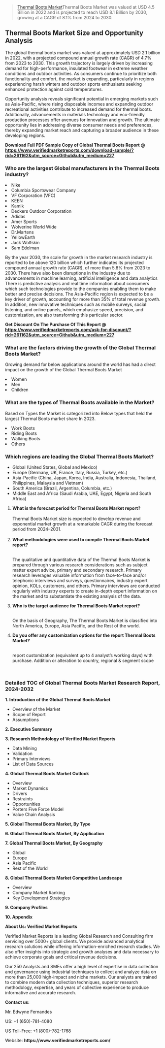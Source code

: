 <blockquote><p><p><a href="https://www.verifiedmarketreports.com/download-sample/?rid=261162&utm_source=Github&utm_medium=227" target="_blank">Thermal Boots Market</a>Thermal Boots Market was valued at USD 4.5 Billion in 2022 and is projected to reach USD 8.1 Billion by 2030, growing at a CAGR of 8.1% from 2024 to 2030.</p></blockquote><p><h2>Thermal Boots Market Size and Opportunity Analysis</h2><p>The global thermal boots market was valued at approximately USD 2.1 billion in 2022, with a projected compound annual growth rate (CAGR) of 4.7% from 2023 to 2030. This growth trajectory is largely driven by increasing demand for high-performance, insulated footwear in extreme weather conditions and outdoor activities. As consumers continue to prioritize both functionality and comfort, the market is expanding, particularly in regions experiencing harsh winters and outdoor sports enthusiasts seeking enhanced protection against cold temperatures.</p><p>Opportunity analysis reveals significant potential in emerging markets such as Asia-Pacific, where rising disposable incomes and expanding outdoor recreational activities contribute to increased demand for thermal boots. Additionally, advancements in materials technology and eco-friendly production processes offer avenues for innovation and growth. The ultimate opportunity lies in addressing diverse consumer needs and preferences, thereby expanding market reach and capturing a broader audience in these developing regions.</p></p><p class=""><strong>Download Full PDF Sample Copy of Global Thermal Boots Report @ <a href="https://www.verifiedmarketreports.com/download-sample/?rid=261162&amp;utm_source=Github&amp;utm_medium=227" target="_blank">https://www.verifiedmarketreports.com/download-sample/?rid=261162&amp;utm_source=Github&amp;utm_medium=227</a></strong></p><h3 id="" class="">Who are the largest Global manufacturers in the Thermal Boots industry?</h3><p><li>Nike</li><li> Columbia Sportswear Company</li><li> VF Corporation (VFC)</li><li> KEEN</li><li> Kamik</li><li> Deckers Outdoor Corporation</li><li> Adidas</li><li> Amer Sports</li><li> Wolverine World Wide</li><li> Dr.Martens</li><li> YellowEarth</li><li> Jack Wolfskin</li><li> Sam Edelman</li></p><div class=""><div class="" dir="" data-message-author-role="" data-message-id="" data-message-model-slug=""><div class=""><div class=""><div class=""><div class="" dir="" data-message-author-role="" data-message-id="" data-message-model-slug=""><div class=""><div class=""><p>By the year 2030, the scale for growth in the market research industry is reported to be above 120 billion which further indicates its projected compound annual growth rate (CAGR), of more than 5.8% from 2023 to 2030. There have also been disruptions in the industry due to advancements in machine learning, artificial intelligence and data analytics There is predictive analysis and real time information about consumers which such technologies provide to the companies enabling them to make better and precise decisions. The Asia-Pacific region is expected to be a key driver of growth, accounting for more than 35% of total revenue growth. In addition, new innovative techniques such as mobile surveys, social listening, and online panels, which emphasize speed, precision, and customization, are also transforming this particular sector.</p><p><strong>Get Discount On The Purchase Of This Report @&nbsp; <a href="https://www.verifiedmarketreports.com/ask-for-discount/?rid=261162&amp;utm_source=Github&amp;utm_medium=227" target="_blank">https://www.verifiedmarketreports.com/ask-for-discount/?rid=261162&amp;utm_source=Github&amp;utm_medium=227</a></strong></p></div></div></div></div></div></div></div></div><h3 id="" class="">What are the factors driving the growth of the Global Thermal Boots Market?</h3><p id="" class="">Growing demand for below applications around the world has had a direct impact on the growth of the Global Thermal Boots Market</p><p id="" class=""><li>Women</li><li> Men</li><li> Children</li></p><h3 id="" class="">What are the types of Thermal Boots available in the Market?</h3><p id="" class="">Based on Types the Market is categorized into Below types that held the largest Thermal Boots market share In 2023.</p><p id="" class=""><li>Work Boots</li><li> Riding Boots</li><li> Walking Boots</li><li> Others</li></p><h3 id="" class="">Which regions are leading the Global Thermal Boots Market?</h3><ul><li>Global (United States, Global and Mexico)</li><li>Europe (Germany, UK, France, Italy, Russia, Turkey, etc.)</li><li>Asia-Pacific (China, Japan, Korea, India, Australia, Indonesia, Thailand, Philippines, Malaysia and Vietnam)</li><li>South America (Brazil, Argentina, Columbia, etc.)</li><li>Middle East and Africa (Saudi Arabia, UAE, Egypt, Nigeria and South Africa)</li></ul><p><ol><li><strong>What is the forecast period for Thermal Boots Market report?<br /></strong><br /><span data-sheets-root="1" data-sheets-value="{&quot;1&quot;:2,&quot;2&quot;:&quot;XXXX size is expected to develop revenue and exponential market growth at a remarkable CAGR during the forecast period from 2024&ndash;2030.&quot;}" data-sheets-userformat="{&quot;2&quot;:12674,&quot;4&quot;:{&quot;1&quot;:2,&quot;2&quot;:16776960},&quot;10&quot;:2,&quot;11&quot;:0,&quot;15&quot;:&quot;Arial&quot;,&quot;16&quot;:12}">Thermal Boots Market size is expected to develop revenue and exponential market growth at a remarkable CAGR during the forecast period from 2024&ndash;2031.</span><br /><br /></li><li><strong>What methodologies were used to compile Thermal Boots Market report?<br /><br /></strong><p>The qualitative and quantitative data of the&nbsp;Thermal Boots Market is prepared through various research considerations such as subject matter expert advice, primary and secondary research. Primary research leverages valuable information from face-to-face and/or telephonic interviews and surveys, questionnaires, industry expert opinion, KOLs, customers, and others. Primary interviews are conducted regularly with industry experts to create in-depth expert information on the market and to substantiate the existing analysis of the data.&nbsp;</p></li><li><strong>Who is the target audience for Thermal Boots Market report?<br /><br /></strong><p>On the basis of Geography, The&nbsp;Thermal Boots Market is classified into North America, Europe, Asia Pacific, and the Rest of the world.</p></li><li><strong>Do you offer any customization options for the report Thermal Boots Market?<br /><br /></strong><p>report customization (equivalent up to 4 analyst&rsquo;s working days) with purchase. Addition or alteration to country, regional &amp; segment scope</p><p>&nbsp;</p></li></ol></p><h3 id="" class="">Detailed TOC of Global Thermal Boots Market Research Report, 2024-2032</h3><p id="" class=""><strong>1. Introduction of the Global Thermal Boots Market</strong></p><ul><li>Overview of the Market</li><li>Scope of Report</li><li>Assumptions</li></ul><p id="" class=""><strong>2. Executive Summary</strong></p><p id="" class=""><strong>3. Research Methodology of&nbsp;Verified Market Reports</strong></p><ul><li>Data Mining</li><li>Validation</li><li>Primary Interviews</li><li>List of Data Sources</li></ul><p id="" class=""><strong>4. Global Thermal Boots Market Outlook</strong></p><ul><li>Overview</li><li>Market Dynamics</li><li>Drivers</li><li>Restraints</li><li>Opportunities</li><li>Porters Five Force Model</li><li>Value Chain Analysis</li></ul><p id="" class=""><strong>5. Global Thermal Boots Market, By&nbsp;Type</strong></p><p id="" class=""><strong>6. Global Thermal Boots Market, By Application</strong></p><p id="" class=""><strong>7. Global Thermal Boots Market, By Geography</strong></p><ul><li>Global</li><li>Europe</li><li>Asia Pacific</li><li>Rest of the World</li></ul><p id="" class=""><strong>8. Global Thermal Boots Market Competitive Landscape</strong></p><ul><li>Overview</li><li>Company Market Ranking</li><li>Key Development Strategies</li></ul><p id="" class=""><strong>9. Company Profiles</strong></p><p id="" class=""><strong>10. Appendix</strong></p><p id="" class=""><strong>About Us: Verified Market Reports</strong></p><p id="" class="">Verified Market Reports is a leading Global Research and Consulting firm servicing over 5000+ global clients. We provide advanced analytical research solutions while offering information-enriched research studies. We also offer insights into strategic and growth analyses and data necessary to achieve corporate goals and critical revenue decisions.</p><p id="" class="">Our 250 Analysts and SMEs offer a high level of expertise in data collection and governance using industrial techniques to collect and analyze data on more than 25,000 high-impact and niche markets. Our analysts are trained to combine modern data collection techniques, superior research methodology, expertise, and years of collective experience to produce informative and accurate research.</p><p id="" class=""><strong>Contact us:</strong></p><p id="" class="">Mr. Edwyne Fernandes</p><p id="" class="">US: +1 (650)-781-4080</p><p id="" class="">US Toll-Free: +1 (800)-782-1768</p><p id="" class="">Website: <a target="" data-test-app-aware-link=""><strong>https://www.verifiedmarketreports.com/</strong></a></p>
